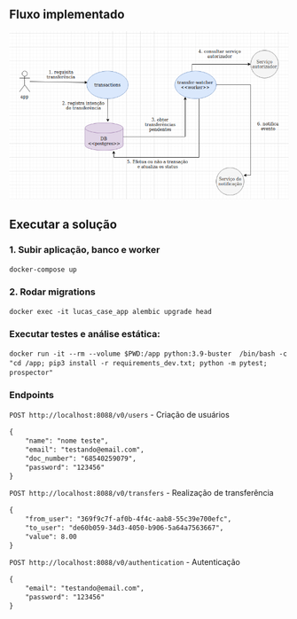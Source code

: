 
## Fluxo implementado

![img.png](docs/img.png)

## Executar a solução
### 1. Subir aplicação, banco e worker
`docker-compose up`

### 2. Rodar migrations
`docker exec -it lucas_case_app alembic upgrade head` 


### Executar testes e análise estática: 

`docker run -it --rm --volume $PWD:/app python:3.9-buster  /bin/bash -c "cd /app; pip3 install -r requirements_dev.txt; python -m pytest; prospector"`

### Endpoints

`POST http://localhost:8088/v0/users` - Criação de usuários
```
{
    "name": "nome teste",
    "email": "testando@email.com",
    "doc_number": "68540259079",
    "password": "123456"
}
```

`POST http://localhost:8088/v0/transfers` - Realização de transferência
```
{
    "from_user": "369f9c7f-af0b-4f4c-aab8-55c39e700efc",
    "to_user": "de60b059-34d3-4050-b906-5a64a7563667",
    "value": 8.00
}
```

`POST http://localhost:8088/v0/authentication` - Autenticação
```
{
    "email": "testando@email.com",
    "password": "123456"
}
```

